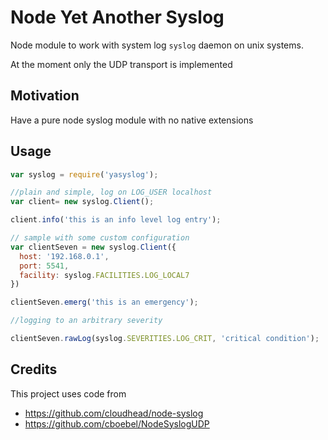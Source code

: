 # Node Yet Another Syslog

Node module to work with system log `syslog` daemon on unix systems.

At the moment only the UDP transport is implemented

## Motivation

Have a pure node syslog module with no native extensions

## Usage

```js
var syslog = require('yasyslog');

//plain and simple, log on LOG_USER localhost
var client= new syslog.Client();

client.info('this is an info level log entry');

// sample with some custom configuration
var clientSeven = new syslog.Client({
  host: '192.168.0.1',
  port: 5541,
  facility: syslog.FACILITIES.LOG_LOCAL7
})

clientSeven.emerg('this is an emergency');

//logging to an arbitrary severity

clientSeven.rawLog(syslog.SEVERITIES.LOG_CRIT, 'critical condition');
```

## Credits

This project uses code from
- https://github.com/cloudhead/node-syslog
- https://github.com/cboebel/NodeSyslogUDP
